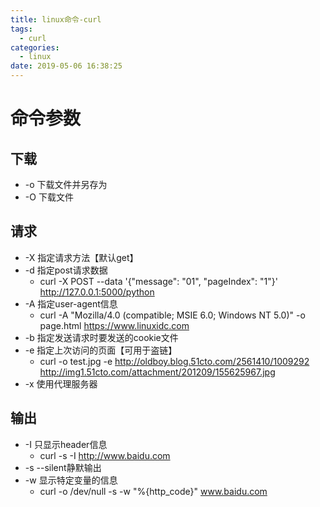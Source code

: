 ```yaml
---
title: linux命令-curl
tags:
  - curl
categories:
  - linux
date: 2019-05-06 16:38:25
---
```


# 命令参数
## 下载
* -o 下载文件并另存为
* -O 下载文件

## 请求
* -X 指定请求方法【默认get】
* -d 指定post请求数据
    - curl -X POST --data '{"message": "01", "pageIndex": "1"}' http://127.0.0.1:5000/python
* -A 指定user-agent信息
    - curl -A "Mozilla/4.0 (compatible; MSIE 6.0; Windows NT 5.0)" -o page.html  https://www.linuxidc.com
* -b 指定发送请求时要发送的cookie文件
* -e 指定上次访问的页面【可用于盗链】
    - curl -o test.jpg -e http://oldboy.blog.51cto.com/2561410/1009292 http://img1.51cto.com/attachment/201209/155625967.jpg
* -x 使用代理服务器

## 输出
* -I 只显示header信息
    - curl -s -I http://www.baidu.com
* -s --silent静默输出
* -w 显示特定变量的信息
    - curl -o /dev/null -s -w "%{http_code}" www.baidu.com

